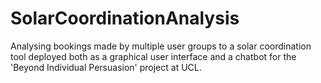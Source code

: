 # SolarCoordinationAnalysis

Analysing bookings made by multiple user groups to a solar coordination tool deployed both as a graphical user interface and a chatbot for the 'Beyond Individual Persuasion' project at UCL.
